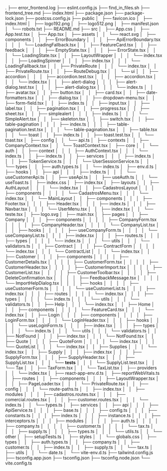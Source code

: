 .
├── error_frontend.log
├── eslint.config.js
├── find_in_files.sh
├── frontend_tree.md
├── index.html
├── package.json
├── package-lock.json
├── postcss.config.js
├── public
│   ├── favicon.ico
│   ├── index.html
│   ├── logo192.png
│   ├── logo512.png
│   ├── manifest.json
│   └── robots.txt
├── README.md
├── src
│   ├── App.css
│   ├── App.test.tsx
│   ├── App.tsx
│   ├── assets
│   │   └── react.svg
│   ├── components
│   │   ├── ErrorBoundary
│   │   │   ├── ApiErrorBoundary.tsx
│   │   │   └── LoadingFallback.tsx
│   │   ├── FeatureCard.tsx
│   │   ├── feedback
│   │   │   ├── EmptyState.tsx
│   │   │   ├── ErrorState.tsx
│   │   │   └── LoadingState.tsx
│   │   ├── LayoutWrapper
│   │   │   └── index.tsx
│   │   ├── LoadingSpinner
│   │   │   ├── index.tsx
│   │   │   └── LoadingFallback.tsx
│   │   ├── PrivateRoute
│   │   │   └── index.tsx
│   │   ├── PrivateRoute.tsx
│   │   ├── RouteDebug.tsx
│   │   └── ui
│   │       ├── accordion
│   │       │   ├── accordion.test.tsx
│   │       │   ├── accordion.tsx
│   │       │   └── index.tsx
│   │       ├── alert-dialog
│   │       │   ├── alert-dialog.test.tsx
│   │       │   ├── alert-dialog.tsx
│   │       │   └── index.ts
│   │       ├── avatar.tsx
│   │       ├── button.tsx
│   │       ├── card.tsx
│   │       ├── date-formatters.tsx
│   │       ├── dialog.tsx
│   │       ├── dropdown-menu.tsx
│   │       ├── form-field.tsx
│   │       ├── index.ts
│   │       ├── input.tsx
│   │       ├── label.tsx
│   │       ├── pagination.tsx
│   │       ├── progress.tsx
│   │       ├── sheet.tsx
│   │       ├── simplealert
│   │       │   ├── index.ts
│   │       │   └── SimpleAlert.tsx
│   │       ├── skeleton.tsx
│   │       ├── switch.tsx
│   │       ├── table-pagination
│   │       │   ├── index.ts
│   │       │   ├── table-pagination.test.tsx
│   │       │   └── table-pagination.tsx
│   │       ├── table.tsx
│   │       └── toast
│   │           ├── index.ts
│   │           ├── toast.test.tsx
│   │           └── toast.tsx
│   ├── config
│   │   └── api.ts
│   ├── contexts
│   │   ├── CompanyContext.tsx
│   │   └── ToastContext.tsx
│   ├── core
│   │   └── auth
│   │       ├── context
│   │       │   ├── AuthContext.tsx
│   │       │   └── index.ts
│   │       ├── index.ts
│   │       ├── services
│   │       │   ├── index.ts
│   │       │   ├── TokenService.ts
│   │       │   └── UserSessionService.ts
│   │       └── types
│   │           ├── auth.types.ts
│   │           └── index.ts
│   ├── env.d.ts
│   ├── hooks
│   │   ├── api
│   │   │   ├── index.ts
│   │   │   └── useCustomerApi.ts
│   │   ├── useApi.ts
│   │   ├── useAuth.ts
│   │   └── useToast.ts
│   ├── index.css
│   ├── index.tsx
│   ├── layouts
│   │   ├── AuthLayout
│   │   │   └── index.tsx
│   │   ├── CadastrosLayout
│   │   │   ├── components
│   │   │   │   └── CadastrosMenu.tsx
│   │   │   └── index.tsx
│   │   └── MainLayout
│   │       ├── components
│   │       │   ├── Footer.tsx
│   │       │   ├── Header.tsx
│   │       │   ├── index.ts
│   │       │   ├── Navbar.tsx
│   │       │   └── UserMenu.tsx
│   │       ├── index.tsx
│   │       └── teste.tsx
│   ├── logo.svg
│   ├── main.tsx
│   ├── pages
│   │   ├── Company
│   │   │   ├── components
│   │   │   │   ├── CompanyForm.tsx
│   │   │   │   ├── CompanyHeader.tsx
│   │   │   │   └── CompanyList.tsx
│   │   │   ├── hooks
│   │   │   │   ├── useCompanyForm.ts
│   │   │   │   └── useCompanyList.ts
│   │   │   ├── index.tsx
│   │   │   ├── routes.ts
│   │   │   ├── types
│   │   │   │   └── index.ts
│   │   │   └── utils
│   │   │       └── validators.ts
│   │   ├── Contract
│   │   │   ├── ContractForm
│   │   │   │   └── index.tsx
│   │   │   └── ContractList
│   │   │       └── index.tsx
│   │   ├── Customer
│   │   │   ├── components
│   │   │   │   ├── CustomerDetails.tsx
│   │   │   │   ├── CustomerForm.tsx
│   │   │   │   ├── CustomerHeader.tsx
│   │   │   │   ├── CustomerImport.tsx
│   │   │   │   ├── CustomerList.tsx
│   │   │   │   ├── CustomerToolbar.tsx
│   │   │   │   ├── DeleteConfirmation.tsx
│   │   │   │   ├── FeedbackMessage.tsx
│   │   │   │   └── ImportHelpDialog.tsx
│   │   │   ├── hooks
│   │   │   │   ├── useCustomerForm.ts
│   │   │   │   └── useCustomerList.ts
│   │   │   ├── index.tsx
│   │   │   ├── routes
│   │   │   │   └── index.tsx
│   │   │   ├── types
│   │   │   │   └── index.ts
│   │   │   └── utils
│   │   │       └── validators.ts
│   │   ├── Help
│   │   │   └── index.tsx
│   │   ├── Home
│   │   │   ├── components
│   │   │   │   └── FeatureCard.tsx
│   │   │   └── index.tsx
│   │   ├── Login
│   │   │   ├── components
│   │   │   │   ├── LoginForm.tsx
│   │   │   │   └── LoginHeader.tsx
│   │   │   ├── hooks
│   │   │   │   └── useLoginForm.ts
│   │   │   ├── index.tsx
│   │   │   ├── types
│   │   │   │   └── index.ts
│   │   │   └── utils
│   │   │       └── validators.ts
│   │   ├── NotFound
│   │   │   ├── index.tsx
│   │   │   └── NotFound.tsx
│   │   ├── Quote
│   │   │   ├── QuoteForm
│   │   │   │   └── index.tsx
│   │   │   └── QuoteList
│   │   │       └── index.tsx
│   │   ├── Supplies
│   │   │   └── index.tsx
│   │   ├── Supply
│   │   │   ├── index.tsx
│   │   │   ├── SupplyForm.tsx
│   │   │   ├── SupplyHeader.tsx
│   │   │   ├── SupplyList.tsx
│   │   │   └── __tests__
│   │   │       └── SupplyList.test.tsx
│   │   └── Tax
│   │       ├── TaxForm.tsx
│   │       └── TaxList.tsx
│   ├── providers
│   │   └── index.tsx
│   ├── react-app-env.d.ts
│   ├── reportWebVitals.ts
│   ├── routes
│   │   ├── components
│   │   │   ├── LayoutWrapper.tsx
│   │   │   ├── PageLoader.tsx
│   │   │   └── PrivateRoute.tsx
│   │   ├── config
│   │   │   └── route-paths.ts
│   │   ├── index.tsx
│   │   ├── modules
│   │   │   ├── cadastros.routes.tsx
│   │   │   ├── comercial.routes.tsx
│   │   │   ├── customer.routes.tsx
│   │   │   └── index.ts
│   │   └── types.ts
│   ├── services
│   │   ├── api
│   │   │   ├── ApiService.ts
│   │   │   ├── base.ts
│   │   │   ├── config.ts
│   │   │   ├── constants.ts
│   │   │   ├── index.ts
│   │   │   ├── instance.ts
│   │   │   ├── interceptors.ts
│   │   │   ├── modules
│   │   │   │   ├── auth.ts
│   │   │   │   ├── company.ts
│   │   │   │   ├── customer.ts
│   │   │   │   └── tax.ts
│   │   │   ├── supply.ts
│   │   │   ├── types.ts
│   │   │   └── utils.ts
│   │   └── other
│   ├── setupTests.ts
│   ├── styles
│   │   └── globals.css
│   ├── types
│   │   ├── auth.types.ts
│   │   ├── company.ts
│   │   ├── customer.ts
│   │   ├── index.ts
│   │   ├── supply.ts
│   │   └── tax.ts
│   ├── utils
│   │   └── date.ts
│   └── vite-env.d.ts
├── tailwind.config.js
├── tsconfig.app.json
├── tsconfig.json
├── tsconfig.node.json
└── vite.config.ts